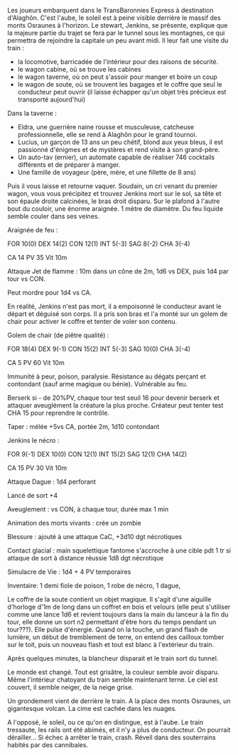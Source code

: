 Les joueurs embarquent dans le TransBaronnies Express à destination d'Alaghôn.
C'est l'aube, le soleil est à peine visible derrière le massif des monts Osraunes à l'horizon.
Le stewart, Jenkins, se présente, explique que la majeure partie du trajet se fera par le tunnel sous les montagnes, ce qui permettra de rejoindre la capitale un peu avant midi. Il leur fait une visite du train :
- la locomotive, barricadée de l'intérieur pour des raisons de sécurité.
- le wagon cabine, où se trouve les cabines
- le wagon taverne, où on peut s'assoir pour manger et boire un coup
- le wagon de soute, où se trouvent les bagages et le coffre que seul le conducteur peut ouvrir (il laisse échapper qu'un objet très précieux est transporté aujourd'hui)

Dans la taverne :
- Eldra, une guerrière naine rousse et musculeuse, catcheuse professionnelle, elle se rend à Alaghôn pour le grand tournoi.
- Lucius, un garçon de 13 ans un peu chétif, blond aux yeux bleus, il est passionné d'énigmes et de mystères et rend visite à son grand-père.
- Un auto-tav (ernier), un automate capable de réaliser 746 cocktails différents et de préparer à manger.
- Une famille de voyageur (père, mère, et une fillette de 8 ans)

Puis il vous laisse et retourne vaquer.
Soudain, un cri venant du premier wagon, vous vous précipitez et trouvez Jenkins mort sur le sol, sa tête et son épaule droite calcinées, le bras droit disparu.
Sur le plafond à l'autre bout du couloir, une énorme araignée. 1 mètre de diamètre. Du feu liquide semble couler dans ses veines.

Araignée de feu :

FOR 10(0) DEX 14(2) CON 12(1) INT 5(-3) SAG 8(-2) CHA 3(-4)

CA 14 PV 35 Vit 10m

Attaque Jet de flamme : 10m dans un cône de 2m, 1d6 vs DEX, puis 1d4 par tour vs CON.

Peut mordre pour 1d4 vs CA.

En réalité, Jenkins n'est pas mort, il a empoisonné le conducteur avant le départ et déguisé son corps. Il a pris son bras et l'a monté sur un golem de chair pour activer le coffre et tenter de voler son contenu.

Golem de chair (de piêtre qualité) :

FOR 18(4) DEX 9(-1) CON 15(2) INT 5(-3) SAG 10(0) CHA 3(-4)

CA 5 PV 60 Vit 10m

Immunité à peur, poison, paralysie. Résistance au dégats perçant et contondant (sauf arme magique ou bénie). 
Vulnérable au feu.

Berserk si - de 20%PV, chaque tour test seuil 16 pour devenir berserk et attaquer aveuglément la créature la plus proche. Créateur peut tenter test CHA 15 pour reprendre le contrôle.

Taper : mélée +5vs CA, portée 2m, 1d10 contondant

Jenkins le nécro :

FOR 9(-1) DEX 10(0) CON 12(1) INT 15(2) SAG 12(1) CHA 14(2)

CA 15 PV 30 Vit 10m

Attaque Dague : 1d4 perforant

Lancé de sort +4

Aveuglement : vs CON, à chaque tour, durée max 1 min

Animation des morts vivants : crée un zombie

Blessure : ajouté à une attaque CaC, +3d10 dgt nécrotiques

Contact glacial : main squelettique fantome s'accroche à une cible pdt 1 tr si attaque de sort à distance réussie 1d8 dgt nécrotique

Simulacre de Vie : 1d4 + 4 PV temporaires 

Inventaire: 1 demi fiole de poison, 1 robe de nécro, 1 dague, 

Le coffre de la soute contient un objet magique. Il s'agit d'une aiguille d'horloge d'1m de long dans un coffret en bois et velours (elle peut s'utiliser comme une lance 1d6 et revient toujours dans la main du lanceur à la fin du tour, elle donne un sort n2 permettant d'être hors du temps pendant un tour???). Elle pulse d'énergie. Quand on la touche, un grand flash de lumière, un début de tremblement de terre, on entend des cailloux tomber sur le toit, puis un nouveau flash et tout est blanc à l'extérieur du train.

Après quelques minutes, la blancheur disparait et le train sort du tunnel.

Le monde est changé. Tout est grisâtre, la couleur semble avoir disparu. Même l'intérieur chatoyant du train semble maintenant terne. Le ciel est couvert, il semble neiger, de la neige grise.

Un grondement vient de derrière le train. A la place des monts Osraunes, un gigantesque volcan. La cime est cachée dans les nuages.

A l'opposé, le soleil, ou ce qu'on en distingue, est à l'aube.
Le train tressaute, les rails ont été abimés, et il n'y a plus de conducteur. On pourrait dérailler...
Si échec à arrêter le train, crash. Réveil dans des souterrains habités par des cannibales.
